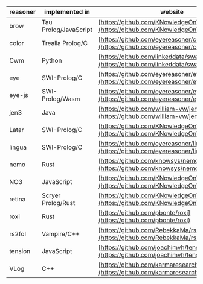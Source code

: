 | reasoner | implemented in | website |
| --------- | ---------- | ----------- |
| brow | Tau Prolog/JavaScript | [https://github.com/KNowledgeOnWebScale/brow](https://github.com/KNowledgeOnWebScale/brow) |
| color | Trealla Prolog/C | [https://github.com/eyereasoner/color](https://github.com/eyereasoner/color) |
| Cwm | Python | [https://github.com/linkeddata/swap](https://github.com/linkeddata/swap) |
| eye | SWI-Prolog/C | [https://github.com/eyereasoner/eye](https://github.com/eyereasoner/eye) |
| eye-js | SWI-Prolog/Wasm | [https://github.com/eyereasoner/eye-js](https://github.com/eyereasoner/eye-js) |
| jen3 | Java | [https://github.com/william-vw/jen3](https://github.com/william-vw/jen3) |
| Latar | SWI-Prolog/C | [https://github.com/KNowledgeOnWebScale/Latar](https://github.com/KNowledgeOnWebScale/Latar) |
| lingua | SWI-Prolog/C | [https://github.com/eyereasoner/lingua](https://github.com/eyereasoner/lingua) |
| nemo | Rust | [https://github.com/knowsys/nemo](https://github.com/knowsys/nemo) |
| NO3 | JavaScript | [https://github.com/KNowledgeOnWebScale/NO3](https://github.com/KNowledgeOnWebScale/NO3) |
| retina | Scryer Prolog/Rust | [https://github.com/KNowledgeOnWebScale/retina](https://github.com/KNowledgeOnWebScale/retina) |
| roxi | Rust | [https://github.com/pbonte/roxi](https://github.com/pbonte/roxi) |
| rs2fol | Vampire/C++ | [https://github.com/RebekkaMa/rs2fol](https://github.com/RebekkaMa/rs2fol) |
| tension | JavaScript | [https://github.com/joachimvh/tension.js](https://github.com/joachimvh/tension.js) |
| VLog | C++ | [https://github.com/karmaresearch/vlog](https://github.com/karmaresearch/vlog) |
